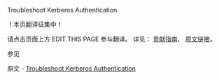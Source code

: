  Troubleshoot Kerberos Authentication

 ！本页翻译征集中！

请点击页面上方 EDIT THIS PAGE 参与翻译。
详见：
[贡献指南]( https://github.com/JinMuInfo/MongoDB-Manual-zh/blob/master/CONTRIBUTING.md )、
[原文链接](  https://docs.mongodb.com/manual/tutorial/troubleshoot-kerberos/  )。

 参见

原文 - [Troubleshoot Kerberos Authentication]( https://docs.mongodb.com/manual/tutorial/troubleshoot-kerberos/ )

